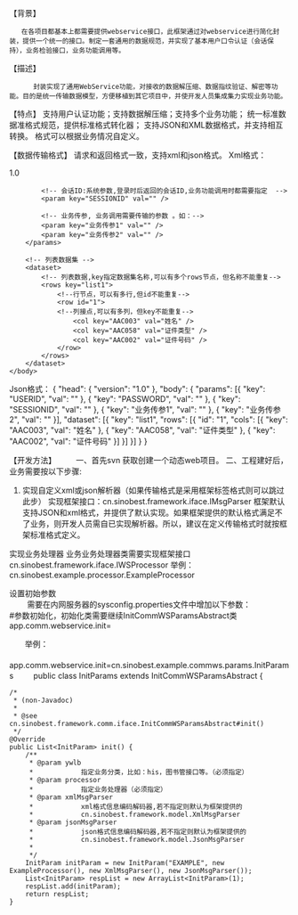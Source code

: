  【背景】 

       在各项目都基本上都需要提供webservice接口，此框架通过对webservice进行简化封装，提供一个统一的接口。制定一套通用的数据规范，并实现了基本用户口令认证（会话保持），业务检验接口，业务功能调用等。
 

 【描述】 


          封装实现了通用WebService功能，对接收的数据解压缩、数据指纹验证、解密等功能。目的是统一传输数据模型，方便移植到其它项目中，并使开发人员集成集力实现业务功能。

【特点】
      支持用户认证功能；支持数据解压缩；支持多个业务功能；
      统一标准数据准格式规范，提供标准格式转化器；
      支持JSON和XML数据格式，并支持相互转换。
      格式可以根据业务情况自定义。



【数据传输格式】
请求和返回格式一致，支持xml和json格式。
Xml格式：
<?xml version="1.0" encoding="utf-8" ?>
<hnisi>
    <head>
        <version>1.0</version>
    </head>
    <body>
       <!-- 数据主要包括离散数据 和 列表数据  -->
       <!-- 离散数据节点 params ，所有离散数据放在此节点内  -->
        <params>
            <!-- 用户名:系统参数,登录时才需要指定  -->
            <param key="USERID" val="" />
            <!-- 密码: 系统参数,登录时才需要指定  -->
            <param key="PASSWORD" val="" />
            
            <!-- 会话ID:系统参数,登录时后返回的会话ID,业务功能调用时都需要指定  -->
            <param key="SESSIONID" val="" />
            
            <!-- 业务传参, 业务调用需要传输的参数 。如：-->
            <param key="业务传参1" val="" />
            <param key="业务传参2" val="" />
        </params>
        
        <!-- 列表数据集 -->
        <dataset>
            <!-- 列表数据,key指定数据集名称,可以有多个rows节点，但名称不能重复-->
            <rows key="list1">
                <!--行节点，可以有多行,但id不能重复-->
                <row id="1"> 
                <!--列接点,可以有多列，但key不能重复-->
                    <col key="AAC003" val="姓名" />
                    <col key="AAC058" val="证件类型" />
                    <col key="AAC002" val="证件号码" />
                </row>
            </rows>
        </dataset>
    </body>
</hnisi>

Json格式：
{
	"head": {
		"version": "1.0"
	},
	"body": {
		"params": [{
			"key": "USERID",
			"val": ""
		},
		{
			"key": "PASSWORD",
			"val": ""
		},
		{
			"key": "SESSIONID",
			"val": ""
		},
		{
			"key": "业务传参1",
			"val": ""
		},
		{
			"key": "业务传参2",
			"val": ""
		}],
		"dataset": [{
			"key": "list1",
			"rows": [{
				"id": "1",
				"cols": [{
					"key": "AAC003",
					"val": "姓名"
				},
				{
					"key": "AAC058",
					"val": "证件类型"
				},
				{
					"key": "AAC002",
					"val": "证件号码"
				}]
			}]
		}]
	}
}


【开发方法】
　　    一、首先svn 获取创建一个动态web项目。
二、工程建好后，业务需要按以下步骤:

1. 实现自定义xml或json解析器（如果传输格式是采用框架标签格式则可以跳过此步）
   实现框架接口：cn.sinobest.framework.iface.IMsgParser
   框架默认支持JSON和xml格式，并提供了默认实现。如果框架提供的默认格式满足不了业务，则开发人员需自已实现解析器。所以，建议在定义传输格式时就按框架标准格式定义。

实现业务处理器
业务业务处理器类需要实现框架接口 cn.sinobest.framework.iface.IWSProcessor
    举例：cn.sinobest.example.processor.ExampleProcessor
    
设置初始参数
　　   
　　	需要在内网服务器的sysconfig.properties文件中增加以下参数：
　　	
#参数初始化，初始化类需要继续InitCommWSParamsAbstract类
app.comm.webservice.init=
	
　　举例：
　　app.comm.webservice.init=cn.sinobest.example.commws.params.InitParams
　　
public class InitParams extends InitCommWSParamsAbstract {

    /*
     * (non-Javadoc)
     * 
     * @see cn.sinobest.framework.comm.iface.InitCommWSParamsAbstract#init()
     */
    @Override
    public List<InitParam> init() {
        /**
         * @param ywlb
         *            指定业务分类，比如：his，图书管接口等。（必须指定）
         * @param processor
         *            指定业务处理器（必须指定）
         * @param xmlMsgParser
         *            xml格式信息编码解码器,若不指定则默认为框架提供的
         *            cn.sinobest.framework.model.XmlMsgParser
         * @param jsonMsgParser
         *            json格式信息编码解码器,若不指定则默认为框架提供的
         *            cn.sinobest.framework.model.JsonMsgParser
         * 
         */
        InitParam initParam = new InitParam("EXAMPLE", new ExampleProcessor(), new XmlMsgParser(), new JsonMsgParser());
        List<InitParam> respList = new ArrayList<InitParam>(1);
        respList.add(initParam);
        return respList;
    }
   
	
